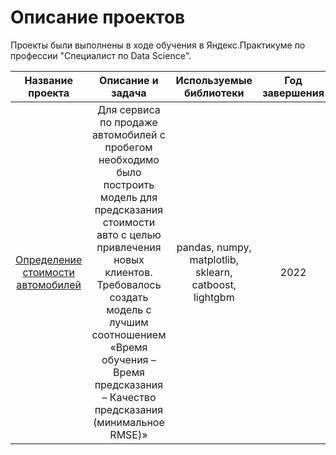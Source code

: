 # Описание проектов

Проекты были выполнены в ходе обучения в Яндекс.Практикуме по профессии "Специалист по Data Science".

| Название проекта | Описание и задача | Используемые библиотеки | Год завершения |
| :--------------: | :---------------: | :---------------------: | :-------------:|
| [Определение стоимости автомобилей](cost_cars_determination) | Для сервиса по продаже автомобилей с пробегом необходимо было построить модель для предсказания стоимости авто с целью привлечения новых клиентов. Требовалось создать модель с лучшим соотношением «Время обучения – Время предсказания – Качество предсказания (минимальное RMSE)»| pandas, numpy, matplotlib, sklearn, catboost, lightgbm | 2022 |
